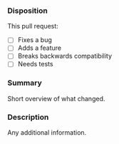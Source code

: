 ### Disposition
This pull request:

- [ ] Fixes a bug
- [ ] Adds a feature
- [ ] Breaks backwards compatibility
- [ ] Needs tests

### Summary
Short overview of what changed.

### Description
Any additional information.
